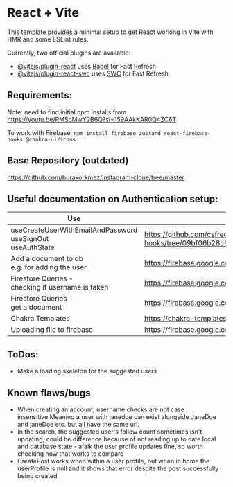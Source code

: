 # React + Vite

This template provides a minimal setup to get React working in Vite with HMR and some ESLint rules.

Currently, two official plugins are available:

- [@vitejs/plugin-react](https://github.com/vitejs/vite-plugin-react/blob/main/packages/plugin-react/README.md) uses [Babel](https://babeljs.io/) for Fast Refresh
- [@vitejs/plugin-react-swc](https://github.com/vitejs/vite-plugin-react-swc) uses [SWC](https://swc.rs/) for Fast Refresh


## Requirements: 

Note: need to find initial npm installs from https://youtu.be/RMScMwY2B6Q?si=159AAkKAR0Q4ZC6T

To work with Firebase:
`npm install firebase zustand react-firebase-hooks @chakra-ui/icons`

## Base Repository (outdated)
https://github.com/burakorkmez/instagram-clone/tree/master

## Useful documentation on Authentication setup:

|Use|url|
|--|--|
|useCreateUserWithEmailAndPassword<br> useSignOut<br>useAuthState |https://github.com/csfrequency/react-firebase-hooks/tree/09bf06b28c82b4c3c1beabb1b32a8007232ed045/auth|
|Add a document to db <br> e.g. for adding the user|https://firebase.google.com/docs/firestore/manage-data/add-data|
|Firestore Queries -<br> checking if username is taken |https://firebase.google.com/docs/firestore/query-data/queries|
|Firestore Queries -<br> get a document |https://firebase.google.com/docs/firestore/query-data/get-data|
|Chakra Templates|https://chakra-templates.vercel.app/forms/authentication|
|Uploading file to firebase|https://firebase.google.com/docs/storage/web/upload-files|

## ToDos:
* Make a loading skeleton for the suggested users

## Known flaws/bugs
* When creating an account, username checks are not case insensitive.Meaning a user with janedoe can exist alongside JaneDoe and janeDoe etc. but all have the same url.
* In the search, the suggested user's follow count sometimes isn't updating, could be difference because of not reading up to date local and database state - afaik the user profile updates fine, so worth checking how that works to compare
* CreatePost works when within a user profile, but when in home the userProfile is null and it shows that error despite the post successfully being created